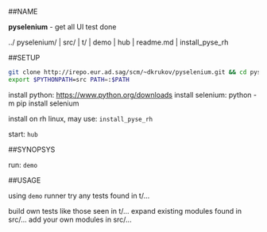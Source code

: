 ##NAME

**pyselenium** - get all UI test done

../
pyselenium/
| src/
| t/
| demo
| hub
| readme.md
| install_pyse_rh

##SETUP

```sh 
git clone http://irepo.eur.ad.sag/scm/~dkrukov/pyselenium.git && cd pyselenium
export $PYTHONPATH=src PATH=:$PATH
```
install python:		https://www.python.org/downloads
install selenium:	python -m pip install selenium

install on rh linux, may use: `install_pyse_rh`

start: `hub`

##SYNOPSYS

run: `demo`

##USAGE

using `demo` runner try any tests found in t/...

build own tests like those seen in t/...
expand existing modules found in src/...
add your own modules in src/...

